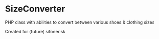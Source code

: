 SizeConverter
=============

PHP class with abilities to convert between various shoes &amp; clothing sizes

Created for (future) sifoner.sk